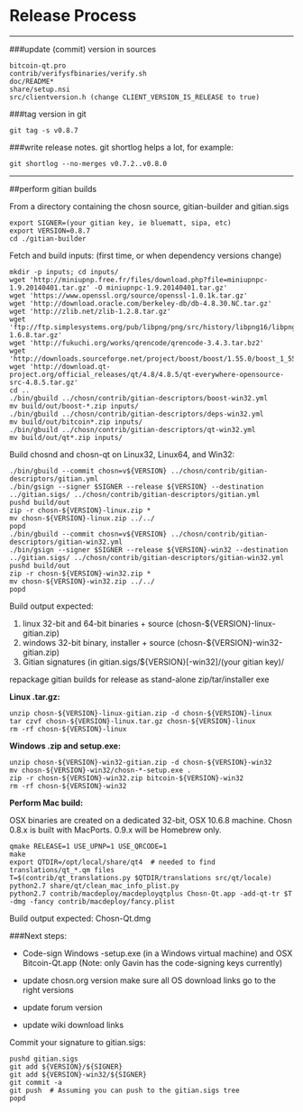 Release Process
====================

* * *

###update (commit) version in sources


	bitcoin-qt.pro
	contrib/verifysfbinaries/verify.sh
	doc/README*
	share/setup.nsi
	src/clientversion.h (change CLIENT_VERSION_IS_RELEASE to true)

###tag version in git

	git tag -s v0.8.7

###write release notes. git shortlog helps a lot, for example:

	git shortlog --no-merges v0.7.2..v0.8.0

* * *

##perform gitian builds

 From a directory containing the chosn source, gitian-builder and gitian.sigs
  
	export SIGNER=(your gitian key, ie bluematt, sipa, etc)
	export VERSION=0.8.7
	cd ./gitian-builder

 Fetch and build inputs: (first time, or when dependency versions change)

	mkdir -p inputs; cd inputs/
	wget 'http://miniupnp.free.fr/files/download.php?file=miniupnpc-1.9.20140401.tar.gz' -O miniupnpc-1.9.20140401.tar.gz'
	wget 'https://www.openssl.org/source/openssl-1.0.1k.tar.gz'
	wget 'http://download.oracle.com/berkeley-db/db-4.8.30.NC.tar.gz'
	wget 'http://zlib.net/zlib-1.2.8.tar.gz'
	wget 'ftp://ftp.simplesystems.org/pub/libpng/png/src/history/libpng16/libpng-1.6.8.tar.gz'
	wget 'http://fukuchi.org/works/qrencode/qrencode-3.4.3.tar.bz2'
	wget 'http://downloads.sourceforge.net/project/boost/boost/1.55.0/boost_1_55_0.tar.bz2'
	wget 'http://download.qt-project.org/official_releases/qt/4.8/4.8.5/qt-everywhere-opensource-src-4.8.5.tar.gz'
	cd ..
	./bin/gbuild ../chosn/contrib/gitian-descriptors/boost-win32.yml
	mv build/out/boost-*.zip inputs/
	./bin/gbuild ../chosn/contrib/gitian-descriptors/deps-win32.yml
	mv build/out/bitcoin*.zip inputs/
	./bin/gbuild ../chosn/contrib/gitian-descriptors/qt-win32.yml
	mv build/out/qt*.zip inputs/

 Build chosnd and chosn-qt on Linux32, Linux64, and Win32:
  
	./bin/gbuild --commit chosn=v${VERSION} ../chosn/contrib/gitian-descriptors/gitian.yml
	./bin/gsign --signer $SIGNER --release ${VERSION} --destination ../gitian.sigs/ ../chosn/contrib/gitian-descriptors/gitian.yml
	pushd build/out
	zip -r chosn-${VERSION}-linux.zip *
	mv chosn-${VERSION}-linux.zip ../../
	popd
	./bin/gbuild --commit chosn=v${VERSION} ../chosn/contrib/gitian-descriptors/gitian-win32.yml
	./bin/gsign --signer $SIGNER --release ${VERSION}-win32 --destination ../gitian.sigs/ ../chosn/contrib/gitian-descriptors/gitian-win32.yml
	pushd build/out
	zip -r chosn-${VERSION}-win32.zip *
	mv chosn-${VERSION}-win32.zip ../../
	popd

  Build output expected:

  1. linux 32-bit and 64-bit binaries + source (chosn-${VERSION}-linux-gitian.zip)
  2. windows 32-bit binary, installer + source (chosn-${VERSION}-win32-gitian.zip)
  3. Gitian signatures (in gitian.sigs/${VERSION}[-win32]/(your gitian key)/

repackage gitian builds for release as stand-alone zip/tar/installer exe

**Linux .tar.gz:**

	unzip chosn-${VERSION}-linux-gitian.zip -d chosn-${VERSION}-linux
	tar czvf chosn-${VERSION}-linux.tar.gz chosn-${VERSION}-linux
	rm -rf chosn-${VERSION}-linux

**Windows .zip and setup.exe:**

	unzip chosn-${VERSION}-win32-gitian.zip -d chosn-${VERSION}-win32
	mv chosn-${VERSION}-win32/chosn-*-setup.exe .
	zip -r chosn-${VERSION}-win32.zip bitcoin-${VERSION}-win32
	rm -rf chosn-${VERSION}-win32

**Perform Mac build:**

  OSX binaries are created on a dedicated 32-bit, OSX 10.6.8 machine.
  Chosn 0.8.x is built with MacPorts.  0.9.x will be Homebrew only.

	qmake RELEASE=1 USE_UPNP=1 USE_QRCODE=1
	make
	export QTDIR=/opt/local/share/qt4  # needed to find translations/qt_*.qm files
	T=$(contrib/qt_translations.py $QTDIR/translations src/qt/locale)
	python2.7 share/qt/clean_mac_info_plist.py
	python2.7 contrib/macdeploy/macdeployqtplus Chosn-Qt.app -add-qt-tr $T -dmg -fancy contrib/macdeploy/fancy.plist

 Build output expected: Chosn-Qt.dmg

###Next steps:

* Code-sign Windows -setup.exe (in a Windows virtual machine) and
  OSX Bitcoin-Qt.app (Note: only Gavin has the code-signing keys currently)

* update chosn.org version
  make sure all OS download links go to the right versions

* update forum version

* update wiki download links

Commit your signature to gitian.sigs:

	pushd gitian.sigs
	git add ${VERSION}/${SIGNER}
	git add ${VERSION}-win32/${SIGNER}
	git commit -a
	git push  # Assuming you can push to the gitian.sigs tree
	popd

